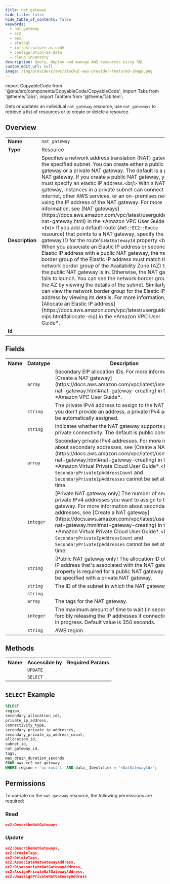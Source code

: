 ```yaml
---
title: nat_gateway
hide_title: false
hide_table_of_contents: false
keywords:
  - nat_gateway
  - ec2
  - aws
  - stackql
  - infrastructure-as-code
  - configuration-as-data
  - cloud inventory
description: Query, deploy and manage AWS resources using SQL
custom_edit_url: null
image: /img/providers/aws/stackql-aws-provider-featured-image.png
---
```


import CopyableCode from '@site/src/components/CopyableCode/CopyableCode';
import Tabs from '@theme/Tabs';
import TabItem from '@theme/TabItem';


Gets or updates an individual <code>nat_gateway</code> resource, use <code>nat_gateways</code> to retrieve a list of resources or to create or delete a resource.

## Overview
<table><tbody>
<tr><td><b>Name</b></td><td><code>nat_gateway</code></td></tr>
<tr><td><b>Type</b></td><td>Resource</td></tr>
<tr><td><b>Description</b></td><td>Specifies a network address translation (NAT) gateway in the specified subnet. You can create either a public NAT gateway or a private NAT gateway. The default is a public NAT gateway. If you create a public NAT gateway, you must specify an elastic IP address.&lt;br&#x2F;&gt; With a NAT gateway, instances in a private subnet can connect to the internet, other AWS services, or an on-premises network using the IP address of the NAT gateway. For more information, see &#91;NAT gateways&#93;(https:&#x2F;&#x2F;docs.aws.amazon.com&#x2F;vpc&#x2F;latest&#x2F;userguide&#x2F;vpc-nat-gateway.html) in the *Amazon VPC User Guide*.&lt;br&#x2F;&gt; If you add a default route (<code>AWS::EC2::Route</code> resource) that points to a NAT gateway, specify the NAT gateway ID for the route's <code>NatGatewayId</code> property.&lt;br&#x2F;&gt;  When you associate an Elastic IP address or secondary Elastic IP address with a public NAT gateway, the network border group of the Elastic IP address must match the network border group of the Availability Zone (AZ) that the public NAT gateway is in. Otherwise, the NAT gateway fails to launch. You can see the network border group for the AZ by viewing the details of the subnet. Similarly, you can view the network border group for the Elastic IP address by viewing its details. For more information, see &#91;Allocate an Elastic IP address&#93;(https:&#x2F;&#x2F;docs.aws.amazon.com&#x2F;vpc&#x2F;latest&#x2F;userguide&#x2F;vpc-eips.html#allocate-eip) in the *Amazon VPC User Guide*.</td></tr>
<tr><td><b>Id</b></td><td><CopyableCode code="aws.ec2.nat_gateway" /></td></tr>
</tbody></table>

## Fields
<table><tbody>
<tr><th>Name</th><th>Datatype</th><th>Description</th></tr>
<tr><td><CopyableCode code="secondary_allocation_ids" /></td><td><code>array</code></td><td>Secondary EIP allocation IDs. For more information, see &#91;Create a NAT gateway&#93;(https:&#x2F;&#x2F;docs.aws.amazon.com&#x2F;vpc&#x2F;latest&#x2F;userguide&#x2F;vpc-nat-gateway.html#nat-gateway-creating) in the *Amazon VPC User Guide*.</td></tr>
<tr><td><CopyableCode code="private_ip_address" /></td><td><code>string</code></td><td>The private IPv4 address to assign to the NAT gateway. If you don't provide an address, a private IPv4 address will be automatically assigned.</td></tr>
<tr><td><CopyableCode code="connectivity_type" /></td><td><code>string</code></td><td>Indicates whether the NAT gateway supports public or private connectivity. The default is public connectivity.</td></tr>
<tr><td><CopyableCode code="secondary_private_ip_addresses" /></td><td><code>array</code></td><td>Secondary private IPv4 addresses. For more information about secondary addresses, see &#91;Create a NAT gateway&#93;(https:&#x2F;&#x2F;docs.aws.amazon.com&#x2F;vpc&#x2F;latest&#x2F;userguide&#x2F;vpc-nat-gateway.html#nat-gateway-creating) in the *Amazon Virtual Private Cloud User Guide*.&lt;br&#x2F;&gt;  <code>SecondaryPrivateIpAddressCount</code> and <code>SecondaryPrivateIpAddresses</code> cannot be set at the same time.</td></tr>
<tr><td><CopyableCode code="secondary_private_ip_address_count" /></td><td><code>integer</code></td><td>&#91;Private NAT gateway only&#93; The number of secondary private IPv4 addresses you want to assign to the NAT gateway. For more information about secondary addresses, see &#91;Create a NAT gateway&#93;(https:&#x2F;&#x2F;docs.aws.amazon.com&#x2F;vpc&#x2F;latest&#x2F;userguide&#x2F;vpc-nat-gateway.html#nat-gateway-creating) in the *Amazon Virtual Private Cloud User Guide*.&lt;br&#x2F;&gt;  <code>SecondaryPrivateIpAddressCount</code> and <code>SecondaryPrivateIpAddresses</code> cannot be set at the same time.</td></tr>
<tr><td><CopyableCode code="allocation_id" /></td><td><code>string</code></td><td>&#91;Public NAT gateway only&#93; The allocation ID of the Elastic IP address that's associated with the NAT gateway. This property is required for a public NAT gateway and cannot be specified with a private NAT gateway.</td></tr>
<tr><td><CopyableCode code="subnet_id" /></td><td><code>string</code></td><td>The ID of the subnet in which the NAT gateway is located.</td></tr>
<tr><td><CopyableCode code="nat_gateway_id" /></td><td><code>string</code></td><td></td></tr>
<tr><td><CopyableCode code="tags" /></td><td><code>array</code></td><td>The tags for the NAT gateway.</td></tr>
<tr><td><CopyableCode code="max_drain_duration_seconds" /></td><td><code>integer</code></td><td>The maximum amount of time to wait (in seconds) before forcibly releasing the IP addresses if connections are still in progress. Default value is 350 seconds.</td></tr>
<tr><td><CopyableCode code="region" /></td><td><code>string</code></td><td>AWS region.</td></tr>

</tbody></table>

## Methods

<table><tbody>
  <tr>
    <th>Name</th>
    <th>Accessible by</th>
    <th>Required Params</th>
  </tr>
  <tr>
    <td><CopyableCode code="update_resource" /></td>
    <td><code>UPDATE</code></td>
    <td><CopyableCode code="data__Identifier, data__PatchDocument, region" /></td>
  </tr>
  <tr>
    <td><CopyableCode code="get_resource" /></td>
    <td><code>SELECT</code></td>
    <td><CopyableCode code="data__Identifier, region" /></td>
  </tr>
</tbody></table>

## `SELECT` Example
```sql
SELECT
region,
secondary_allocation_ids,
private_ip_address,
connectivity_type,
secondary_private_ip_addresses,
secondary_private_ip_address_count,
allocation_id,
subnet_id,
nat_gateway_id,
tags,
max_drain_duration_seconds
FROM aws.ec2.nat_gateway
WHERE region = 'us-east-1' AND data__Identifier = '<NatGatewayId>';
```


## Permissions

To operate on the <code>nat_gateway</code> resource, the following permissions are required:

### Read
```json
ec2:DescribeNatGateways
```

### Update
```json
ec2:DescribeNatGateways,
ec2:CreateTags,
ec2:DeleteTags,
ec2:AssociateNatGatewayAddress,
ec2:DisassociateNatGatewayAddress,
ec2:AssignPrivateNatGatewayAddress,
ec2:UnassignPrivateNatGatewayAddress
```


